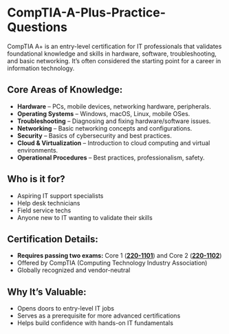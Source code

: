 # CompTIA-A-Plus-Practice-Questions

CompTIA A+ is an entry-level certification for IT professionals that validates foundational knowledge and skills in hardware, software, troubleshooting, and basic networking. It’s often considered the starting point for a career in information technology.

## Core Areas of Knowledge:
- **Hardware** – PCs, mobile devices, networking hardware, peripherals.
- **Operating Systems** – Windows, macOS, Linux, mobile OSes.
- **Troubleshooting** – Diagnosing and fixing hardware/software issues.
- **Networking** – Basic networking concepts and configurations.
- **Security** – Basics of cybersecurity and best practices.
- **Cloud & Virtualization** – Introduction to cloud computing and virtual environments.
- **Operational Procedures** – Best practices, professionalism, safety.

## Who is it for?
- Aspiring IT support specialists
- Help desk technicians
- Field service techs
- Anyone new to IT wanting to validate their skills

## Certification Details:
- **Requires passing two exams:** Core 1 ([**220-1101**](https://www.edusum.com/comptia/comptia-core-1-220-1101-certification-sample-questions)) and Core 2 ([**220-1102**](https://www.edusum.com/comptia/comptia-core-2-220-1102-certification-sample-questions))
- Offered by CompTIA (Computing Technology Industry Association)
- Globally recognized and vendor-neutral

## Why It’s Valuable:
- Opens doors to entry-level IT jobs
- Serves as a prerequisite for more advanced certifications
- Helps build confidence with hands-on IT fundamentals
